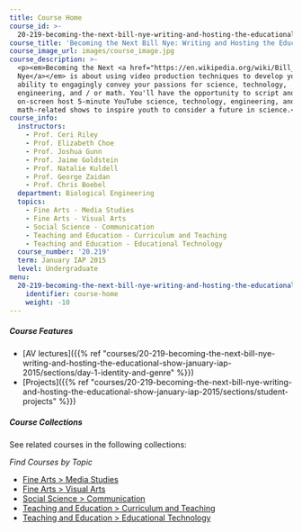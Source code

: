 ```yaml
---
title: Course Home
course_id: >-
  20-219-becoming-the-next-bill-nye-writing-and-hosting-the-educational-show-january-iap-2015
course_title: 'Becoming the Next Bill Nye: Writing and Hosting the Educational Show'
course_image_url: images/course_image.jpg
course_description: >-
  <p><em>Becoming the Next <a href="https://en.wikipedia.org/wiki/Bill_Nye">Bill
  Nye</a></em> is about using video production techniques to develop your
  ability to engagingly convey your passions for science, technology,
  engineering, and / or math. You'll have the opportunity to script and
  on-screen host 5-minute YouTube science, technology, engineering, and / or
  math-related shows to inspire youth to consider a future in science.</p>
course_info:
  instructors:
    - Prof. Ceri Riley
    - Prof. Elizabeth Choe
    - Prof. Joshua Gunn
    - Prof. Jaime Goldstein
    - Prof. Natalie Kuldell
    - Prof. George Zaidan
    - Prof. Chris Boebel
  department: Biological Engineering
  topics:
    - Fine Arts - Media Studies
    - Fine Arts - Visual Arts
    - Social Science - Communication
    - Teaching and Education - Curriculum and Teaching
    - Teaching and Education - Educational Technology
  course_number: '20.219'
  term: January IAP 2015
  level: Undergraduate
menu:
  20-219-becoming-the-next-bill-nye-writing-and-hosting-the-educational-show-january-iap-2015:
    identifier: course-home
    weight: -10
---
```


##### Course Features

* [AV lectures]({{% ref "courses/20-219-becoming-the-next-bill-nye-writing-and-hosting-the-educational-show-january-iap-2015/sections/day-1-identity-and-genre" %}})
* [Projects]({{% ref "courses/20-219-becoming-the-next-bill-nye-writing-and-hosting-the-educational-show-january-iap-2015/sections/student-projects" %}})

##### Course Collections

See related courses in the following collections:

_Find Courses by Topic_

* [Fine Arts > Media Studies](#)
* [Fine Arts > Visual Arts](#)
* [Social Science > Communication](#)
* [Teaching and Education > Curriculum and Teaching](#)
* [Teaching and Education > Educational Technology](#)
